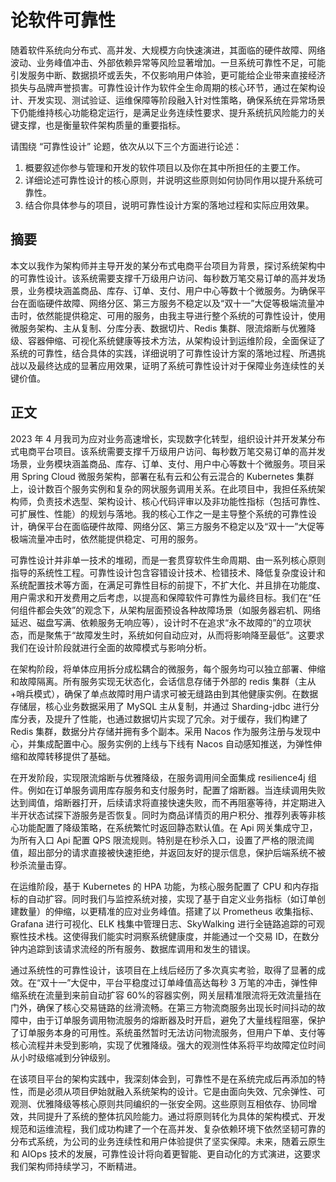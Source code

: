 # 论软件可靠性

随着软件系统向分布式、高并发、大规模方向快速演进，其面临的硬件故障、网络波动、业务峰值冲击、外部依赖异常等风险显著增加。一旦系统可靠性不足，可能引发服务中断、数据损坏或丢失，不仅影响用户体验，更可能给企业带来直接经济损失与品牌声誉损害。可靠性设计作为软件全生命周期的核心环节，通过在架构设计、开发实现、测试验证、运维保障等阶段融入针对性策略，确保系统在异常场景下仍能维持核心功能稳定运行，是满足业务连续性要求、提升系统抗风险能力的关键支撑，也是衡量软件架构质量的重要指标。

请围绕 “可靠性设计” 论题，依次从以下三个方面进行论述：

1. 概要叙述你参与管理和开发的软件项目以及你在其中所担任的主要工作。
2. 详细论述可靠性设计的核心原则，并说明这些原则如何协同作用以提升系统可靠性。
3. 结合你具体参与的项目，说明可靠性设计方案的落地过程和实际应用效果。

## 摘要

本文以我作为架构师并主导开发的某分布式电商平台项目为背景，探讨系统架构中的可靠性设计。该系统需要支撑千万级用户访问、每秒数万笔交易订单的高并发场景，业务模块涵盖商品、库存、订单、支付、用户中心等数十个微服务。为确保平台在面临硬件故障、网络分区、第三方服务不稳定以及“双十一”大促等极端流量冲击时，依然能提供稳定、可用的服务，由我主导进行整个系统的可靠性设计，使用微服务架构、主从复制、分库分表、数据切片、Redis 集群、限流熔断与优雅降级、容器伸缩、可视化系统健康等技术方法，从架构设计到运维阶段，全面保证了系统的可靠性，结合具体的实践，详细说明了可靠性设计方案的落地过程、所遇挑战以及最终达成的显著应用效果，证明了系统可靠性设计对于保障业务连续性的关键价值。

## 正文

2023 年 4 月我司为应对业务高速增长，实现数字化转型，组织设计并开发某分布式电商平台项目。该系统需要支撑千万级用户访问、每秒数万笔交易订单的高并发场景，业务模块涵盖商品、库存、订单、支付、用户中心等数十个微服务。项目采用 Spring Cloud 微服务架构，部署在私有云和公有云混合的 Kubernetes 集群上，设计数百个服务实例和复杂的网状服务调用关系。在此项目中，我担任系统架构师，负责技术选型、架构设计、核心代码评审以及非功能性指标（包括可靠性、可扩展性、性能）的规划与落地。我的核心工作之一是主导整个系统的可靠性设计，确保平台在面临硬件故障、网络分区、第三方服务不稳定以及“双十一”大促等极端流量冲击时，依然能提供稳定、可用的服务。

可靠性设计并非单一技术的堆砌，而是一套贯穿软件生命周期、由一系列核心原则指导的系统性工程。可靠性设计包含容错设计技术、检错技术、降低复杂度设计和系统配置技术等方面，在满足可靠性目标的前提下，不扩大化、并且排在功能度、用户需求和开发费用之后考虑，以提高和保障软件可靠性为最终目标。我们在“任何组件都会失效”的观念下，从架构层面预设各种故障场景（如服务器宕机、网络延迟、磁盘写满、依赖服务无响应等），设计时不在追求“永不故障的”的立项状态，而是聚焦于“故障发生时，系统如何自动应对，从而将影响降至最低”。这要求我们在设计阶段就进行全面的故障模式与影响分析。

在架构阶段，将单体应用拆分成松耦合的微服务，每个服务均可以独立部署、伸缩和故障隔离。所有服务实现无状态化，会话信息存储于外部的 redis 集群（主从+哨兵模式），确保了单点故障时用户请求可被无缝路由到其他健康实例。在数据存储层，核心业务数据采用了 MySQL 主从复制，并通过 Sharding-jdbc 进行分库分表，及提升了性能，也通过数据切片实现了冗余。对于缓存，我们构建了 Redis 集群，数据分片存储并拥有多个副本。采用 Nacos 作为服务注册与发现中心，并集成配置中心。服务实例的上线与下线有 Nacos 自动感知推送，为弹性伸缩和故障转移提供了基础。

在开发阶段，实现限流熔断与优雅降级，在服务调用间全面集成 resilience4j 组件。例如在订单服务调用库存服务和支付服务时，配置了熔断器。当连续调用失败达到阈值，熔断器打开，后续请求将直接快速失败，而不再阻塞等待，并定期进入半开状态试探下游服务是否恢复。同时为商品详情页的用户积分、推荐列表等非核心功能配置了降级策略，在系统繁忙时返回静态默认值。在 Api 网关集成守卫，为所有入口 Api 配置 QPS 限流规则。特别是在秒杀入口，设置了严格的限流阈值，超出部分的请求直接被快速拒绝，并返回友好的提示信息，保护后端系统不被秒杀流量击穿。

在运维阶段，基于 Kubernetes 的 HPA 功能，为核心服务配置了 CPU 和内存指标的自动扩容。同时我们与监控系统对接，实现了基于自定义业务指标（如订单创建数量）的伸缩，以更精准的应对业务峰值。搭建了以 Prometheus 收集指标、Grafana 进行可视化、ELK 栈集中管理日志、SkyWalking 进行全链路追踪的可观察性技术栈。这使得我们能实时洞察系统健康度，并能通过一个交易 ID，在数分钟内追踪到该请求流经的所有服务、数据库调用和发生的错误。

通过系统性的可靠性设计，该项目在上线后经历了多次真实考验，取得了显著的成效。在“双十一”大促中，平台平稳度过订单峰值高达每秒 3 万笔的冲击，弹性伸缩系统在流量到来前自动扩容 60%的容器实例，网关层精准限流将无效流量挡在门外，确保了核心交易链路的丝滑流畅。在第三方物流商服务出现长时间抖动的故障中，由于订单服务调用物流服务的熔断器及时开启，避免了大量线程阻塞，保护了订单服务本身的可用性。系统虽然暂时无法访问物流服务，但用户下单、支付等核心流程并未受到影响，实现了优雅降级。强大的观测性体系将平均故障定位时间从小时级缩减到分钟级别。

在该项目平台的架构实践中，我深刻体会到，可靠性不是在系统完成后再添加的特性，而是必须从项目伊始就融入系统架构的设计。它是由面向失效、冗余弹性、可观测、优雅降级等核心原则共同编织的一张安全网。这些原则互相依存、协同增效，共同提升了系统的整体抗风险能力。通过将原则转化为具体的架构模式、开发规范和运维流程，我们成功构建了一个在高并发、复杂依赖环境下依然坚韧可靠的分布式系统，为公司的业务连续性和用户体验提供了坚实保障。未来，随着云原生和 AIOps 技术的发展，可靠性设计将向着更智能、更自动化的方式演进，这要求我们架构师持续学习，不断精进。
